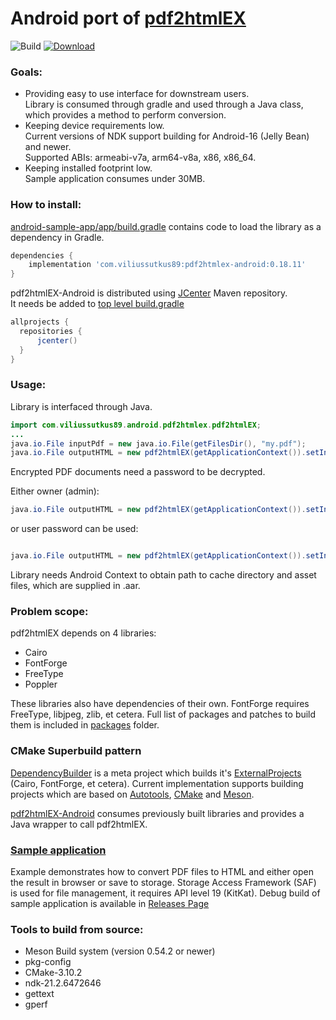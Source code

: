 # Android port of [pdf2htmlEX](https://github.com/pdf2htmlEX/pdf2htmlEX)

![Build](https://github.com/ViliusSutkus89/pdf2htmlEX-Android/workflows/Build/badge.svg)
[![Download](https://api.bintray.com/packages/viliussutkus89/maven-repo/pdf2htmlex-android/images/download.svg)](https://bintray.com/viliussutkus89/maven-repo/pdf2htmlex-android/_latestVersion)

### Goals:
* Providing easy to use interface for downstream users.  
Library is consumed through gradle and used through a Java class, which provides a method to perform conversion.
* Keeping device requirements low.  
Current versions of NDK support building for Android-16 (Jelly Bean) and newer.  
Supported ABIs: armeabi-v7a, arm64-v8a, x86, x86_64.
* Keeping installed footprint low.  
Sample application consumes under 30MB.

### How to install:
[android-sample-app/app/build.gradle](android-sample-app/app/build.gradle) contains code to load the library as a dependency in Gradle.
```gradle
dependencies {
    implementation 'com.viliussutkus89:pdf2htmlex-android:0.18.11'
}
```

pdf2htmlEX-Android is distributed using [JCenter](https://jcenter.bintray.com) Maven repository.  
It needs be added to [top level build.gradle](android-sample-app/build.gradle)
```gradle
allprojects {
  repositories {
      jcenter()
  }
}
```

### Usage:
Library is interfaced through Java.
```Java
import com.viliussutkus89.android.pdf2htmlex.pdf2htmlEX;
...
java.io.File inputPdf = new java.io.File(getFilesDir(), "my.pdf");
java.io.File outputHTML = new pdf2htmlEX(getApplicationContext()).setInputPDF(inputPdf).convert();
```

Encrypted PDF documents need a password to be decrypted.

Either owner (admin):
```Java
java.io.File outputHTML = new pdf2htmlEX(getApplicationContext()).setInputPDF(inputPdf).setOwnerPassword("owner-password").convert();
```
or user password can be used:
```Java

java.io.File outputHTML = new pdf2htmlEX(getApplicationContext()).setInputPDF(inputPdf).setUserPassword("user-password").convert();
```

Library needs Android Context to obtain path to cache directory and asset files, which are supplied in .aar.

### Problem scope:
pdf2htmlEX depends on 4 libraries:
* Cairo
* FontForge
* FreeType
* Poppler

These libraries also have dependencies of their own. FontForge requires FreeType, libjpeg, zlib, et cetera.
Full list of packages and patches to build them is included in [packages](/dependency-builder/src/main/cpp/packages/) folder.

### CMake Superbuild pattern
[DependencyBuilder](/dependency-builder/src/main/cpp/CMakeLists.txt) is a meta project which builds it's
[ExternalProjects](https://cmake.org/cmake/help/latest/module/ExternalProject.html) (Cairo, FontForge, et cetera).
Current implementation supports building projects which are based on [Autotools](/dependency-builder/src/main/cpp/EPAutotools.cmake), [CMake](/dependency-builder/src/main/cpp/EPCMake.cmake) and [Meson](/dependency-builder/src/main/cpp/EPMeson.cmake).

[pdf2htmlEX-Android](pdf2htmlEX/src/main/cpp/CMakeLists.txt) consumes previously built libraries and provides a Java wrapper to call pdf2htmlEX.

### [Sample application](/android-sample-app)
Example demonstrates how to convert PDF files to HTML and either open the result in browser or save to storage.
Storage Access Framework (SAF) is used for file management, it requires API level 19 (KitKat).
Debug build of sample application is available in [Releases Page](https://github.com/ViliusSutkus89/pdf2htmlEX-Android/releases)

### Tools to build from source:
* Meson Build system (version 0.54.2 or newer)
* pkg-config
* CMake-3.10.2
* ndk-21.2.6472646
* gettext
* gperf

